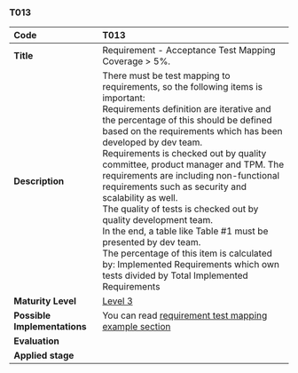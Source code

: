 ### T013

| **Code**           | **T013** |
| :--                | :--      |
| **Title**          | Requirement - Acceptance Test Mapping Coverage > 5%. |
| **Description**    | There must be test mapping to requirements, so the following items is important:<br>Requirements definition are iterative and the percentage of this should be defined based on the requirements which has been developed by dev team.<br>Requirements is checked out by quality committee, product manager and TPM. The requirements are including non-functional requirements such as security and scalability as well.<br>The quality of tests is checked out by quality development team.<br>In the end, a table like Table #1 must be presented by dev team.<br>The percentage of this item is calculated by: Implemented Requirements which own tests divided by Total Implemented Requirements  |
| **Maturity Level** | [Level 3](/levels#level-3) |
| **Possible Implementations** | You can read [requirement test mapping example section](../../docs/requirement-test-mapping) |
| **Evaluation**     | |
| **Applied stage**  | |
